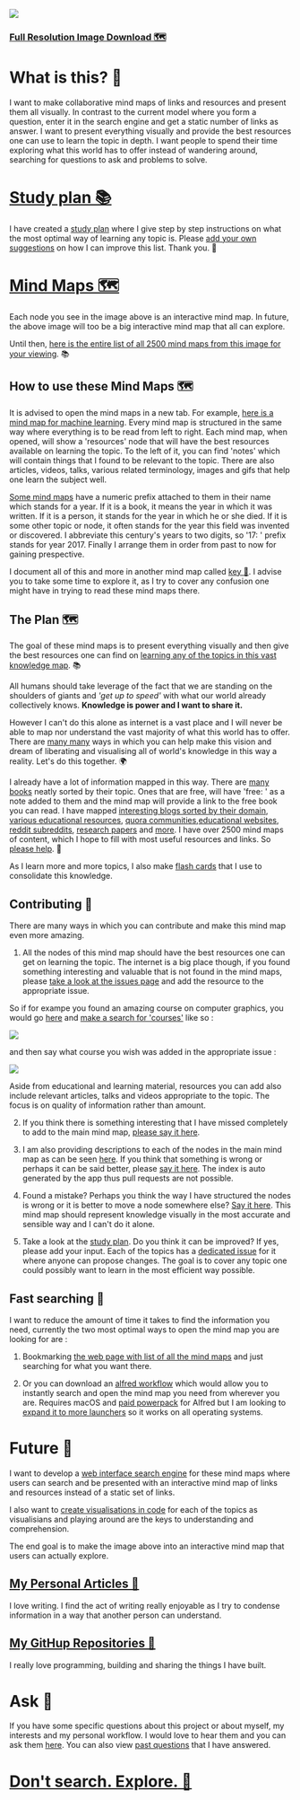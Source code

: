 ![](http://i.imgur.com/XAwsxo3.jpg)

### [Full Resolution Image Download 🗺️](https://dl.dropbox.com/s/73fk6tccn37ko9i/research.png?dl=1)

# What is this? 🎈

I want to make collaborative mind maps of links and resources and present them all visually. In contrast to the current model where you  form a question, enter it in the search engine and get a static number of links as answer. I want to present everything visually and provide the best resources one can use to learn the topic in depth. I want people to spend their time exploring what this world has to offer instead of wandering around, searching for questions to ask and problems to solve.

# [Study plan 📚](https://github.com/nikitavoloboev/knowledge-map/tree/master/study-plan#study-plan-for-learning-anything)

I have created a [study plan](https://github.com/nikitavoloboev/knowledge-map/tree/master/study-plan#study-plan-for-learning-anything) where I give step by step instructions on what the most optimal way of learning any topic is. Please [add your own suggestions](https://github.com/nikitavoloboev/knowledge-map#contributing-) on how I can improve this list. Thank you. 💙

# [Mind Maps 🗺️](http://nikitavoloboev.xyz/knowledge-map/mindmaps/)

Each node you see in the image above is an interactive mind map. In future, the above image will too be a big interactive mind map that all can explore.

Until then, [here is the entire list of all 2500 mind maps from this image for your viewing](http://nikitavoloboev.xyz/knowledge-map/mindmaps/). 📚


## How to use these Mind Maps 🗺️

It is advised to open the mind maps in a new tab. For example, [here is a mind map for machine learning](https://my.mindnode.com/zB6jcZpgGYqpGBfys7LXzBaej8qgUBwAo7kJssze#645.0,-1695.8,0). Every mind map is structured in the same way where everything is to be read from left to right. Each mind map, when opened, will show a 'resources' node that will have the best resources available on learning the topic. To the left of it, you can find 'notes' which will contain things that I found to be relevant to the topic. There are also articles, videos, talks, various related terminology, images and gifs that help one learn the subject well. 

[Some mind maps](https://github.com/nikitavoloboev/knowledge-map/tree/master/mindmaps#programming) have a numeric prefix attached to them in their name which stands for a year. If it is a book, it means the year in which it was written. If it is a person, it stands for the year in which he or she died. If it is some other topic or node, it often stands for the year this field was invented or discovered. I abbreviate this century's years to two digits, so '17: ' prefix stands for year 2017. Finally I arrange them in order from past to now for gaining prespective.

I document all of this and more in another mind map called [key 🔑](https://my.mindnode.com/Bd58ktc865sQoUvu6VyFYzYun87VmKseGhKNxp4q#-3839.8,-932.1,2). I advise you to take some time to explore it, as I try to cover any confusion one might have in trying to read these mind maps there.


## The Plan 🗺️

The goal of these mind maps is to present everything visually and then give the best resources one can find on [learning any of the topics in this vast knowledge map](https://my.mindnode.com/KdeMPbxs8KPixsa5YUq5cphqJnQg81vpHaXcDX2i#-178.7,-705.4,2). 📚

All humans should take leverage of the fact that we are standing on the shoulders of giants and *'get up to speed'* with what our world already collectively knows. **Knowledge is power and I want to share it.**

However I can't do this alone as internet is a vast place and I will never be able to map nor understand the vast majority of what this world has to offer. There are [many many](https://github.com/nikitavoloboev/knowledge-map#contributing-) ways in which you can help make this vision and dream of liberating and visualising all of world's knowledge in this way a reality. Let's do this together. 🌍

I already have a lot of information mapped in this way. There are [many books](https://github.com/nikitavoloboev/knowledge-map/tree/master/mindmaps#books) neatly sorted by their topic. Ones that are free, will have 'free: ' as a note added to them and the mind map will provide a link to the free book you can read. I have mapped [interesting blogs sorted by their domain](https://my.mindnode.com/Lr33AxQg1yTrPzYJrAbFD7E6Wr7cM6YyoUfXaEzp#-1159.6,-2258.0,-3), [various educational resources](https://my.mindnode.com/grxeQCnT6VCEMqQRTLes5zRcpaBax6Ejr51Dbsos#781.5,-705.4,0), [quora communities](https://my.mindnode.com/podGZSe7quPx5sFTPiEYugDpLBKVpVJsP9gPucdu#924.1,483.3,0),[educational websites](https://my.mindnode.com/r33MD8Y2FtBV9HigBYdnyUoKmAzLg5tU9KBaQq9C#-105.8,-924.0,-1), [reddit subreddits](https://my.mindnode.com/7GcutaqJUbnUuyjRsopqkPhyaaNa1BMmhao6pbf8#-634.8,-478.1,2), [research papers](https://github.com/nikitavoloboev/knowledge-map/tree/master/mindmaps#research-papers-) and [more](http://nikitavoloboev.xyz/knowledge-map/mindmaps/). I have over 2500 mind maps of content, which I hope to fill with most useful resources and links. So [please help](https://github.com/nikitavoloboev/knowledge-map#contributing-). 💙

As I learn more and more topics, I also make [flash cards](https://github.com/nikitavoloboev/research/tree/master/anki) that I use to consolidate this knowledge. 

## Contributing 🎉

There are many ways in which you can contribute and make this mind map even more amazing.

1. All the nodes of this mind map should have the best resources one can get on learning the topic. The internet is a big place though, if you found something interesting and valuable that is not found in the mind maps, please [take a look at the issues page](https://github.com/nikitavoloboev/knowledge-map/issues?q=is%3Aopen+is%3Aissue+label%3Aresources) and add the resource to the appropriate issue. 

So if for exampe you found an amazing course on computer graphics, you would go [here](https://github.com/nikitavoloboev/knowledge-map/issues/) and [make a search for 'courses'](https://github.com/nikitavoloboev/knowledge-map/issues?utf8=✓&q=is%3Aissue%20is%3Aopen%20course) like so : 

![](http://i.imgur.com/mnIQqTu.png)

and then say what course you wish was added in the appropriate issue :

![](http://i.imgur.com/VRGD844.png)


Aside from educational and learning material, resources you can add also include relevant articles, talks and videos appropriate to the topic. The focus is on quality of information rather than amount.

2. If you think there is something interesting that I have missed completely to add to the main mind map, [please say it here](https://github.com/nikitavoloboev/knowledge-map/issues/14). 

3. I am also providing descriptions to each of the nodes in the main mind map as can be seen [here](http://nikitavoloboev.xyz/knowledge-map/mindmaps/). If you think that something is wrong or perhaps it can be said better, please [say it here](https://github.com/nikitavoloboev/knowledge-map/issues/15). The index is auto generated by the app thus pull requests are not possible.

4. Found a mistake? Perhaps you think the way I have structured the nodes is wrong or it is better to move a node somewhere else? [Say it here](https://github.com/nikitavoloboev/knowledge-map/issues/14). This mind map should represent knowledge visually in the most accurate and sensible way and I can't do it alone. 

5. Take a look at the [study plan](https://github.com/nikitavoloboev/knowledge-map/tree/master/study-plan#study-plan-for-learning-anything). Do you think it can be improved? If yes, please add your input. Each of the topics has a [dedicated issue](https://github.com/nikitavoloboev/knowledge-map/issues?q=is%3Aopen+is%3Aissue+label%3Astudy-plan) for it where anyone can propose changes. The goal is to cover any topic one could possibly want to learn in the most efficient way possible.

## Fast searching 🔎

I want to reduce the amount of time it takes to find the information you need, currently the two most optimal ways to open the mind map you are looking for are :

1. Bookmarking [the web page with list of all the mind maps](http://nikitavoloboev.xyz/knowledge-map/mindmaps/) and just searching for what you want there.

2. Or you can download an [alfred workflow](https://github.com/nikitavoloboev/alfred-knowledge-map) which would allow you to instantly search and open the mind map you need from wherever you are. Requires macOS and [paid powerpack](https://www.alfredapp.com/powerpack/) for Alfred but I am looking to [expand it to more launchers](https://github.com/nikitavoloboev/alfred-knowledge-map#contribute-) so it works on all operating systems.

# Future 🚀

I want to develop a [web interface search engine](https://github.com/nikitavoloboev/knowledge-map-search-engine) for these mind maps where users can search and be presented with an interactive mind map of links and resources instead of a static set of links.

I also want to [create visualisations in code](https://github.com/nikitavoloboev/knowledge-map-code) for each of the topics as visualisians and playing around are the keys to understanding and comprehension. 

The end goal is to make the image above into an interactive mind map that users can actually explore.

## [My Personal Articles 📖](https://my.mindnode.com/aMjDG6PmWaH8zKmTmxoTzLvXSgysdi1nBiRYuVnd#212.1,-493.5,0)
I love writing. I find the act of writing really enjoyable as I try to condense information in a way that another person can understand. 

## [My GitHup Repositories 👾](https://my.mindnode.com/47Fqmxya1dst3tfubcxAFoFmepQuxpsKCXPemds8#137.6,-889.4,0)

I really love programming, building and sharing the things I have built. 

 
# Ask 💬
If you have some specific questions about this project or about myself, my interests and my personal workflow. I would love to hear them and you can ask them [here](https://github.com/nikitavoloboev/ama/issues/new). You can also view [past questions](https://github.com/nikitavoloboev/ama/issues?q=is%3Aissue+is%3Aclosed) that I have answered. 

# [**Don't search. Explore.** 🎊](http://nikitavoloboev.xyz/knowledge-map/mindmaps/)

